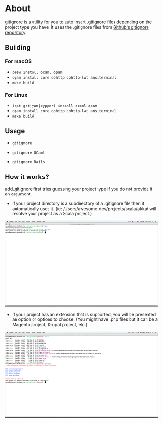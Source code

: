 # About

gitignore is a utility for you to auto insert .gitignore files depending on the project type you have.
It uses the .gitignore files from [Github's gitignore repository](https://github.com/github/gitignore).

## Building

### For macOS

* `brew install ocaml opam`
* `opam install core cohttp cohttp-lwt ansiterminal`
* `make build`

### For Linux

* `(apt-get|yum|zypper) install ocaml opam`
* `opam install core cohttp cohttp-lwt ansiterminal`
* `make build`

## Usage

* `gitignore`

* `gitignore OCaml`

* `gitignore Rails`

## How it works?

add_gitignore first tries guessing your project type if you do not provide it an argument.

* If your project directory is a subdirectory of a .gitignore file then it automatically uses it.
(ie: /Users/awesome-dev/projects/scala/akka/ will resolve your project as a Scala project.)

![Guess From Project](https://github.com/mengu/gitignore/blob/master/screenshots/parent_guess.png?raw=true)

* If your project has an extension that is supported, you will be presented an option or options to choose.
(You might have .php files but it can be a Magento project, Drupal project, etc.)

![Guess From Extensions](https://github.com/mengu/gitignore/blob/master/screenshots/extension_guess.png?raw=true)
